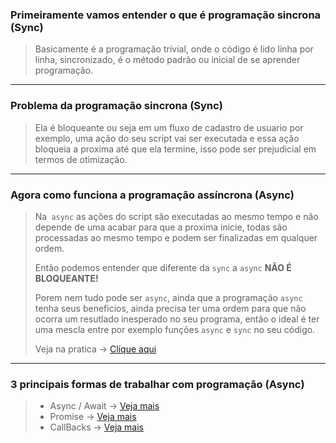 ### **Primeiramente vamos entender o que é programação sincrona (Sync)**

> Basicamente é a programação trivial, onde o código é lido linha por linha, sincronizado, é o método padrão ou inicial de se aprender programação.
---

### **Problema da programação sincrona (Sync)**

> Ela é bloqueante ou seja em um fluxo de cadastro de usuario por exemplo, uma ação do seu script vai ser executada e essa ação bloqueia a proxima até que ela termine, isso pode ser prejudicial em termos de otimização.
---

### **Agora como funciona a programação assíncrona (Async)**

> Na` async` as ações do script são executadas ao mesmo tempo e não depende de uma acabar para que a proxima inicie, todas são processadas ao mesmo tempo e podem ser finalizadas em qualquer ordem.
>
> Então podemos entender que diferente da `sync` a `async` **NÃO É BLOQUEANTE!**
>
> Porem nem tudo pode ser `async`, ainda que a programação `async` tenha seus beneficios, ainda precisa ter uma ordem para que não ocorra um resutlado inesperado no seu programa, então o ideal é ter uma mescla entre por exemplo funções `async` e `sync` no seu código.
>
> Veja na pratica -> <a href="https://github.com/devliborio/learning-javascript/blob/master/Programa%C3%A3o%20Async%20(Pratica)/conceito-async.js"> Clique aqui </a>
---

### **3 principais formas de trabalhar com programação (Async)**

> - Async / Await -> <a href=""> Veja mais </a>
> - Promise -> <a href=""> Veja mais </a>
> - CallBacks -> <a href=""> Veja mais</a>

